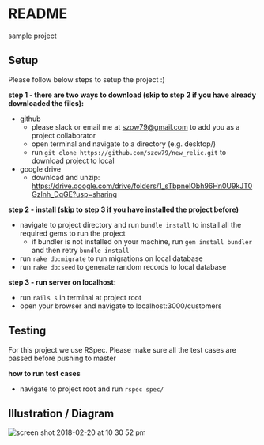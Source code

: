 # README

sample project

## Setup

Please follow below steps to setup the project :)

**step 1 - there are two ways to download (skip to step 2 if you have already downloaded the files):**


* github
  * please slack or email me at szow79@gmail.com to add you as a project collaborator
  * open terminal and navigate to a directory (e.g. desktop/)
  * run `git clone https://github.com/szow79/new_relic.git` to download project to local
* google drive
  * download and unzip: https://drive.google.com/drive/folders/1_sTbpnelObh96Hn0U9kJT0Gzlnh_DqGE?usp=sharing

**step 2 - install (skip to step 3 if you have installed the project before)**
* navigate to project directory and run `bundle install` to install all the required gems to run the project
    * if bundler is not installed on your machine, run `gem install bundler` and then retry `bundle install`
* run `rake db:migrate` to run migrations on local database
* run `rake db:seed` to generate random records to local database

**step 3 - run server on localhost:**
* run `rails s` in terminal at project root
* open your browser and navigate to localhost:3000/customers

## Testing

For this project we use RSpec. Please make sure all the test cases are passed before pushing to master

**how to run test cases**

* navigate to project root and run `rspec spec/`

## Illustration / Diagram

![screen shot 2018-02-20 at 10 30 52 pm](https://user-images.githubusercontent.com/8421088/36466310-52a7f7f2-168e-11e8-968a-b7ee36732f88.png)
